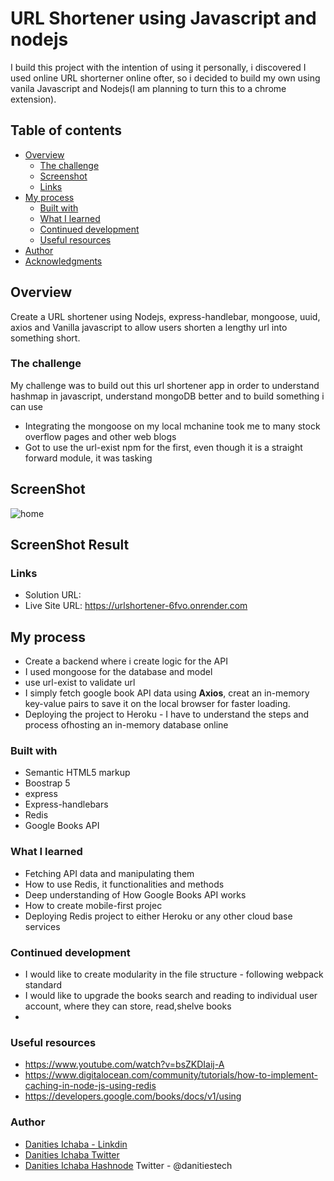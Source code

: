 # URL Shortener using Javascript and nodejs

I build this project with the intention of using it personally, i discovered I used online URL shorterner online ofter, so i decided to build my own using vanila Javascript and Nodejs(I am planning to turn this to a chrome extension).

## Table of contents

- [Overview](#overview)
  - [The challenge](#the-challenge)
  - [Screenshot](#screenshot)
  - [Links](#links)
- [My process](#my-process)
  - [Built with](#built-with)
  - [What I learned](#what-i-learned)
  - [Continued development](#continued-development)
  - [Useful resources](#useful-resources)
- [Author](#author)
- [Acknowledgments](#acknowledgments)

## Overview
Create a URL shortener using Nodejs, express-handlebar, mongoose, uuid, axios and Vanilla javascript  to allow users shorten a lengthy url into something short.


### The challenge

My challenge was to build out this url shortener app in order to understand hashmap in javascript, understand mongoDB better and to build something i can use
- Integrating the mongoose on my local mchanine took me to many stock overflow pages and other web blogs
- Got to use the url-exist npm for the first, even though it is a straight forward module, it was tasking

## ScreenShot
![home](https://user-images.githubusercontent.com/12422620/223815375-7c4e92d6-eeb9-4b90-8e70-ddbb8048bcff.jpg)


## ScreenShot Result



### Links

- Solution URL: 
- Live Site URL: https://urlshortener-6fvo.onrender.com

## My process
- Create a backend where i create logic for the API
- I used mongoose for the database and model
- use url-exist to validate url
- I simply fetch google book API data using **Axios**, creat an in-memory key-value pairs to save it on the local browser for faster loading.
- Deploying the project to Heroku - I have to understand the steps and process ofhosting an in-memory database online

### Built with
- Semantic HTML5 markup
- Boostrap 5
- express
- Express-handlebars
- Redis
- Google Books API

### What I learned
- Fetching API data and manipulating them
- How to use Redis, it functionalities and methods
- Deep understanding of How Google Books API works
- How to create mobile-first projec
- Deploying Redis project to either Heroku or any other cloud base services


### Continued development
- I would like to create modularity in the file structure -  following webpack standard
- I would like to upgrade the books search and reading to individual user account, where they can store, read,shelve books
-
### Useful resources
-  https://www.youtube.com/watch?v=bsZKDIaij-A
- https://www.digitalocean.com/community/tutorials/how-to-implement-caching-in-node-js-using-redis 
- https://developers.google.com/books/docs/v1/using 

### Author
- [Danities Ichaba - Linkdin](https://www.linkedin.com/in/danities-ichaba-50a806171?lipi=urn%3Ali%3Apage%3Ad_flagship3_profile_view_base_contact_details%3Bww5hjSUjT%2BCSaJSXADphiQ%3D%3D)
- [Danities Ichaba Twitter](https://twitter.com/danitiestech)
- [Danities Ichaba Hashnode](https://hashnode.com/@Danities)
Twitter - @danitiestech



